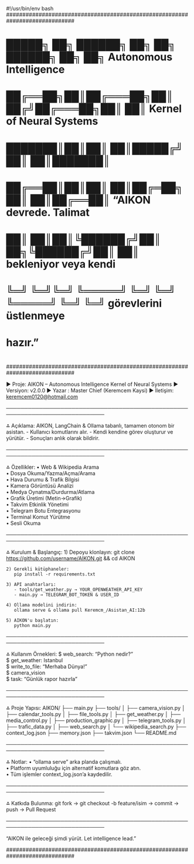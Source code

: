 #!/usr/bin/env bash
#############################################################################
#                                                                             #
#   █████╗ ██╗ ██████╗ ██╗  ██╗ ██████╗ ██╗  ██╗  Autonomous Intelligence      #
#  ██╔══██╗██║██╔═══██╗██║ ██╔╝██╔═══██╗██║  ██║  Kernel of Neural Systems    #
#  ███████║██║██║   ██║█████╔╝ ██║   ██║███████║                                  #
#  ██╔══██║██║██║   ██║██╔═██╗ ██║   ██║██╔══██║   “AIKON devrede. Talimat      #
#  ██║  ██║██║╚██████╔╝██║  ██╗╚██████╔╝██║  ██║    bekleniyor veya kendi        #
#  ╚═╝  ╚═╝╚═╝ ╚═════╝ ╚═╝  ╚═╝ ╚═════╝ ╚═╝  ╚═╝    görevlerini üstlenmeye      #
#                                  hazır.”                                   #
#                                                                             #
#############################################################################

▶ Proje: AIKON – Autonomous Intelligence Kernel of Neural Systems
▶ Versiyon: v2.0.0
▶ Yazar  : Master Chief (Keremcem Kaysi)
▶ İletişim: keremcem0120@hotmail.com

─────────────────────────────────────────────────────────────────────────────

 ⁂ Açıklama:
    AIKON, LangChain & Ollama tabanlı, tamamen otonom bir asistan. 
    - Kullanıcı komutlarını alır.
    - Kendi kendine görev oluşturur ve yürütür.
    - Sonuçları anlık olarak bildirir.

─────────────────────────────────────────────────────────────────────────────

 ⁂ Özellikler:
    • Web & Wikipedia Arama  
    • Dosya Okuma/Yazma/Açma/Arama  
    • Hava Durumu & Trafik Bilgisi  
    • Kamera Görüntüsü Analizi  
    • Medya Oynatma/Durdurma/Atlama  
    • Grafik Üretimi (Metin→Grafik)  
    • Takvim Etkinlik Yönetimi  
    • Telegram Botu Entegrasyonu  
    • Terminal Komut Yürütme  
    • Sesli Okuma

─────────────────────────────────────────────────────────────────────────────

 ⁂ Kurulum & Başlangıç:
    1) Depoyu klonlayın:
       git clone https://github.com/username/AIKON.git && cd AIKON

    2) Gerekli kütüphaneler:
       pip install -r requirements.txt

    3) API anahtarları:
       - tools/get_weather.py → YOUR_OPENWEATHER_API_KEY
       - main.py → TELEGRAM_BOT_TOKEN & USER_ID

    4) Ollama modelini indirin:
       ollama serve & ollama pull Keremcm_/Asistan_AI:12b

    5) AIKON'u başlatın:
       python main.py

─────────────────────────────────────────────────────────────────────────────

 ⁂ Kullanım Örnekleri:
    $ web_search: “Python nedir?”  
    $ get_weather: Istanbul  
    $ write_to_file: “Merhaba Dünya!”  
    $ camera_vision  
    $ task: “Günlük rapor hazırla”

─────────────────────────────────────────────────────────────────────────────

 ⁂ Proje Yapısı:
    AIKON/
    ├── main.py
    ├── tools/
    │   ├── camera_vision.py
    │   ├── calendar_tools.py
    │   ├── file_tools.py
    │   ├── get_weather.py
    │   ├── media_control.py
    │   ├── production_graphic.py
    │   ├── telegram_tools.py
    │   ├── trafic_data.py
    │   ├── web_search.py
    │   └── wikipedia_search.py
    ├── context_log.json
    ├── memory.json
    ├── takvim.json
    └── README.md

─────────────────────────────────────────────────────────────────────────────

 ⁂ Notlar:
    • “ollama serve” arka planda çalışmalı.  
    • Platform uyumluluğu için alternatif komutlara göz atın.  
    • Tüm işlemler context_log.json’a kaydedilir.

─────────────────────────────────────────────────────────────────────────────

 ⁂ Katkıda Bulunma:
    git fork → git checkout -b feature/isim → commit → push → Pull Request

─────────────────────────────────────────────────────────────────────────────

 “AIKON ile geleceği şimdi yürüt. Let intelligence lead.”  

#############################################################################
